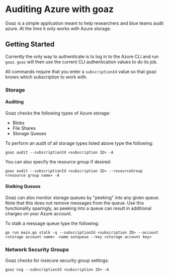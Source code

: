 # Auditing Azure with goaz

Goaz is a simple application meant to help researchers and blue teams audit azure. At the time it only works with Azure storage.

## Getting Started

Currently the only way to authenticate is to log in to the Azure CLI and run `goaz`. `goaz` will then use the current CLI authentication values to do its job.

All commands require that you enter a `subscriptionId` value so that goaz knows which subscription to work with.

### Storage

#### Auditing

Goaz checks the following types of Azure storage:

- Blobs
- File Shares
- Storage Queues

To perform an audit of all storage types listed above type the following:

```shell
goaz audit --subscriptionId <subscription ID> -A
```

You can also specify the resource group if desired:

```shell
goaz audit --subscriptionId <subscription ID> --resourceGroup <resource group name> -A
```

#### Stalking Queues

Goaz can also monitor storage queues by "peeking" into any given queue. Note that this does not remove messages from the queue. Use this functionality sparingly, as peeking into a queue can result in additional charges on your Azure account.

To stalk a message queue type the following:

```shell
go run main.go stalk -q --subscriptionId <subscription ID> --account <storage account name> -name outqueue --key <storage account key>
```

### Network Security Groups

Goaz checks for insecure security group settings:

```shell
goaz nsg --subscriptionId <subscription ID> -A
```


